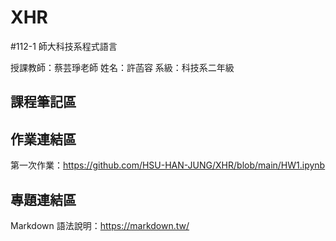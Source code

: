 # XHR
#112-1 師大科技系程式語言

授課教師：蔡芸琤老師
姓名：許菡容
系級：科技系二年級

## 課程筆記區

## 作業連結區
第一次作業：https://github.com/HSU-HAN-JUNG/XHR/blob/main/HW1.ipynb
## 專題連結區

Markdown 語法說明：https://markdown.tw/
